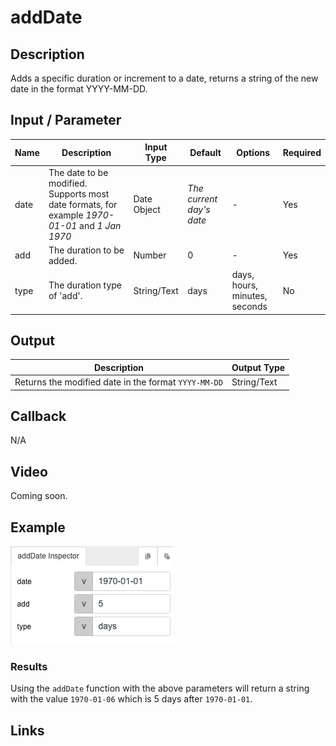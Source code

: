 # addDate

## Description

Adds a specific duration or increment to a date, returns a string of the new date in the format YYYY-MM-DD.

## Input / Parameter

| Name | Description | Input Type | Default | Options | Required |
| ------ | ------ | ------ | ------ | ------ | ------ |
| date | The date to be modified. Supports most date formats, for example *1970-01-01* and *1 Jan 1970*  | Date Object | *The current day's date* | - | Yes |
| add | The duration to be added. | Number | 0 | - | Yes |
| type | The duration type of 'add'. | String/Text | days | days, hours, minutes, seconds | No |

## Output

| Description | Output Type |
| ------ | ------ |
| Returns the modified date in the format `YYYY-MM-DD` | String/Text |

## Callback

N/A

## Video

Coming soon.

## Example


![](./addDate_step2.png)

### Results
Using the `addDate` function with the above parameters will return a string with the value `1970-01-06` which is 5 days after `1970-01-01`.


## Links